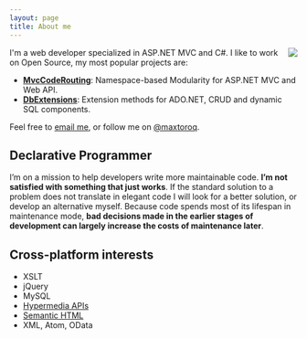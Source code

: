 ```yaml
---
layout: page
title: About me
---
```


<img src="http://1.gravatar.com/avatar/1056a38ecd323c658a8c9e93bb41b18d" style="clear: right; float: right; margin-bottom: 1em; margin-left: 1em;"/>

I'm a web developer specialized in ASP.NET MVC and C#. I like to work on Open Source, my most popular projects are:

- **[MvcCodeRouting][1]**: Namespace-based Modularity for ASP.NET MVC and Web API.
- **[DbExtensions][2]**: Extension methods for ADO.NET, CRUD and dynamic SQL components.

Feel free to [email me][3], or follow me on [@maxtoroq][4].

Declarative Programmer
----------------------
I’m on a mission to help developers write more maintainable code. **I’m not satisfied with something that just works**. If the standard solution to a problem does not translate in elegant code I will look for a better solution, or develop an alternative myself. Because code spends most of its lifespan in maintenance mode, **bad decisions made in the earlier stages of development can largely increase the costs of maintenance later**.

Cross-platform interests
------------------------
- XSLT
- jQuery
- MySQL
- [Hypermedia APIs][5]
- [Semantic HTML][6]
- XML, Atom, OData

[1]: http://mvccoderouting.codeplex.com/
[2]: https://github.com/maxtoroq/DbExtensions
[3]: mailto:maxtoroq@gmail.com
[4]: https://twitter.com/maxtoroq
[5]: http://en.wikipedia.org/wiki/Hypermedia_as_the_Engine_of_Application_State
[6]: http://en.wikipedia.org/wiki/Semantic_HTML